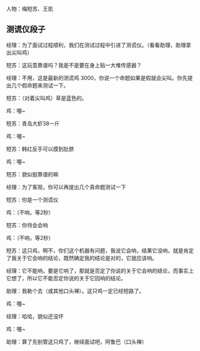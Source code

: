 人物：梅短苏、王凯

## 测谎仪段子

经理：为了面试过程顺利，我们在测试过程中引进了测谎仪。（看看助理，助理拿出尖叫鸡）

短苏：这玩意靠谱吗？我是不是要在身上贴一大堆传感器？

经理：不用，这是最新的测谎鸡 3000，你说一个命题如果是假就会尖叫。你先提出几个假命题来测试一下。

短苏：（对着尖叫鸡）草是蓝色的。

鸡：喔~

短苏：青岛大虾38一斤

鸡：喔~

短苏：韩红反手可以摸到肚脐

鸡：喔~

短苏：貌似挺靠谱的嘛

经理：为了客观，你可以再提出几个真命题测试一下

短苏：你是一个测谎仪

鸡：（不响，等2秒）

短苏：你待会会响

鸡：（不响，等2秒）

短苏：这只鸡，啊不，你们这个机器有问题，我说它会响，结果它没响，就是肯定了我关于它会响的结论，既然确定我的结论是对的，它就应该响。

经理：它不能响，要是它响了，那就是否定了你说的关于它会响的结论，而事实上它想了，所以它不能否定你说的关于它回响的结论。

助理：我勒个去（或其他口头禅）。这只鸡一定已经短路了。

鸡：喔~

经理：哈哈，貌似还没坏

鸡：喔~

助理：算了先别管这只鸡了，继续面试吧，阿鲁巴（口头禅）
